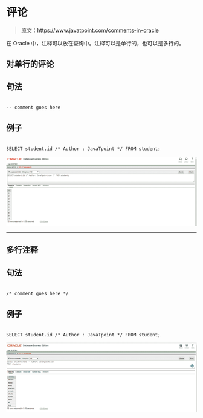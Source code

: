 # 评论

> 原文：<https://www.javatpoint.com/comments-in-oracle>

在 Oracle 中，注释可以放在查询中。注释可以是单行的，也可以是多行的。

## 对单行的评论

## 句法

```

-- comment goes here

```

## 例子

```

SELECT student.id /* Author : JavaTpoint */ FROM student;

```

![Comment in Oracle](img/95a19c59fbef415f4a15bdd628999c7c.png)

* * *

## 多行注释

## 句法

```

/* comment goes here */

```

## 例子

```

SELECT student.id /* Author : JavaTpoint */ FROM student;

```

![Comment on a Multi Line Oracle](img/b8f2ef328012dd0fa257d27dd37359b9.png)